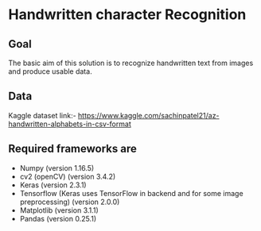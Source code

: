 # Handwritten character Recognition

## Goal
The basic aim of this solution is to recognize handwritten text from images and produce usable data.

## Data
Kaggle dataset link:-
https://www.kaggle.com/sachinpatel21/az-handwritten-alphabets-in-csv-format

## Required frameworks are

* Numpy (version 1.16.5)
* cv2 (openCV) (version 3.4.2)
* Keras (version 2.3.1)
* Tensorflow (Keras uses TensorFlow in backend and for some image preprocessing) (version 2.0.0)
* Matplotlib (version 3.1.1)
* Pandas (version 0.25.1)
